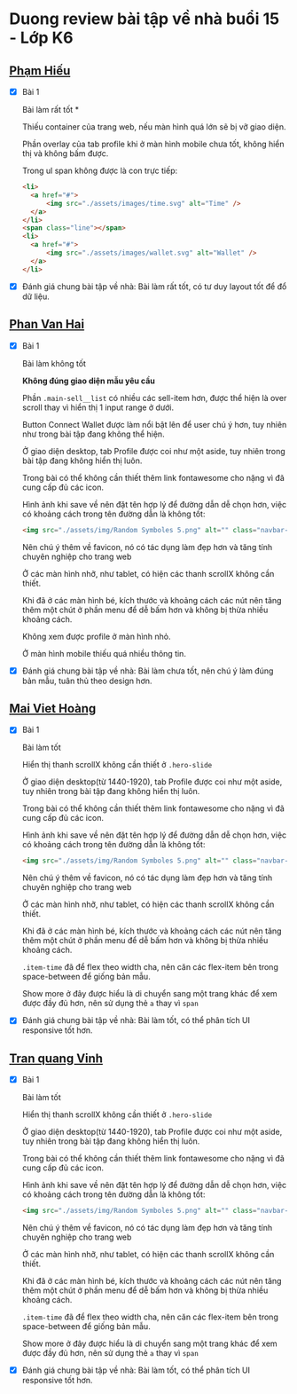 # Duong review bài tập về nhà buổi 15 - Lớp K6

## [Phạm Hiếu](https://roniejisa.github.io/f8-fullstack-k6/ex/day15/#)

- [x] Bài 1

  Bài làm rất tốt \*

  Thiếu container của trang web, nếu màn hình quá lớn sẽ bị vỡ giao diện.

  Phần overlay của tab profile khi ở màn hình mobile chưa tốt, không hiển thị và không bấm được.

  Trong ul span không được là con trực tiếp:

  ```html
  <li>
  	<a href="#">
  		<img src="./assets/images/time.svg" alt="Time" />
  	</a>
  </li>
  <span class="line"></span>
  <li>
  	<a href="#">
  		<img src="./assets/images/wallet.svg" alt="Wallet" />
  	</a>
  </li>
  ```

- [x] Đánh giá chung bài tập về nhà: Bài làm rất tốt, có tư duy layout tốt để đổ dữ liệu.

## [Phan Van Hai](https://phanvanahai1995.github.io/EX15/)

- [x] Bài 1

  Bài làm không tốt

  **Không đúng giao diện mẫu yêu cầu**

  Phần `.main-sell__list` có nhiều các sell-item hơn, được thể hiện là over scroll thay vì hiển thị 1 input range ở dưới.

  Button Connect Wallet được làm nổi bật lên để user chú ý hơn, tuy nhiên như trong bài tập đang không thể hiện.

  Ở giao diện desktop, tab Profile được coi như một aside, tuy nhiên trong bài tập đang không hiển thị luôn.

  Trong bài có thể không cần thiết thêm link fontawesome cho nặng vì đã cung cấp đủ các icon.

  Hình ảnh khi save về nên đặt tên hợp lý để đường dẫn dễ chọn hơn, việc có khoảng cách trong tên đường dẫn là không tốt:

  ```html
  <img src="./assets/img/Random Symboles 5.png" alt="" class="navbar-icon" />
  ```

  Nên chú ý thêm về favicon, nó có tác dụng làm đẹp hơn và tăng tính chuyên nghiệp cho trang web

  Ở các màn hình nhỡ, như tablet, có hiện các thanh scrollX không cần thiết.

  Khi đã ở các màn hình bé, kích thước và khoảng cách các nút nên tăng thêm một chút ở phần menu để dễ bấm hơn và không bị thừa nhiều khoảng cách.

  Không xem được profile ở màn hình nhỏ.

  Ở màn hình mobile thiếu quá nhiều thông tin.

- [x] Đánh giá chung bài tập về nhà: Bài làm chưa tốt, nên chú ý làm đúng bản mẫu, tuân thủ theo design hơn.

## [Mai Viet Hoàng](https://viethoang-mai.github.io/Ex-Fullstack-K6/Day_15/BTB_15)

- [x] Bài 1

  Bài làm tốt

  Hiển thị thanh scrollX không cần thiết ở `.hero-slide`

  Ở giao diện desktop(từ 1440-1920), tab Profile được coi như một aside, tuy nhiên trong bài tập đang không hiển thị luôn.

  Trong bài có thể không cần thiết thêm link fontawesome cho nặng vì đã cung cấp đủ các icon.

  Hình ảnh khi save về nên đặt tên hợp lý để đường dẫn dễ chọn hơn, việc có khoảng cách trong tên đường dẫn là không tốt:

  ```html
  <img src="./assets/img/Random Symboles 5.png" alt="" class="navbar-icon" />
  ```

  Nên chú ý thêm về favicon, nó có tác dụng làm đẹp hơn và tăng tính chuyên nghiệp cho trang web

  Ở các màn hình nhỡ, như tablet, có hiện các thanh scrollX không cần thiết.

  Khi đã ở các màn hình bé, kích thước và khoảng cách các nút nên tăng thêm một chút ở phần menu để dễ bấm hơn và không bị thừa nhiều khoảng cách.

  `.item-time` đã để flex theo width cha, nên căn các flex-item bên trong space-between để giống bản mẫu.

  Show more ở đây được hiểu là di chuyển sang một trang khác để xem được đầy đủ hơn, nên sử dụng thẻ `a` thay vì `span`

- [x] Đánh giá chung bài tập về nhà: Bài làm tốt, có thể phân tích UI responsive tốt hơn.

## [Tran quang Vinh](https://vinhtran202.github.io/hoccode/homework/Day-15/)

- [x] Bài 1

  Bài làm tốt

  Hiển thị thanh scrollX không cần thiết ở `.hero-slide`

  Ở giao diện desktop(từ 1440-1920), tab Profile được coi như một aside, tuy nhiên trong bài tập đang không hiển thị luôn.

  Trong bài có thể không cần thiết thêm link fontawesome cho nặng vì đã cung cấp đủ các icon.

  Hình ảnh khi save về nên đặt tên hợp lý để đường dẫn dễ chọn hơn, việc có khoảng cách trong tên đường dẫn là không tốt:

  ```html
  <img src="./assets/img/Random Symboles 5.png" alt="" class="navbar-icon" />
  ```

  Nên chú ý thêm về favicon, nó có tác dụng làm đẹp hơn và tăng tính chuyên nghiệp cho trang web

  Ở các màn hình nhỡ, như tablet, có hiện các thanh scrollX không cần thiết.

  Khi đã ở các màn hình bé, kích thước và khoảng cách các nút nên tăng thêm một chút ở phần menu để dễ bấm hơn và không bị thừa nhiều khoảng cách.

  `.item-time` đã để flex theo width cha, nên căn các flex-item bên trong space-between để giống bản mẫu.

  Show more ở đây được hiểu là di chuyển sang một trang khác để xem được đầy đủ hơn, nên sử dụng thẻ `a` thay vì `span`

- [x] Đánh giá chung bài tập về nhà: Bài làm tốt, có thể phân tích UI responsive tốt hơn.
